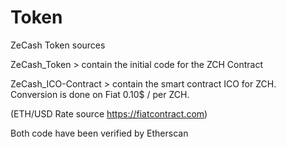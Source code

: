# Token
ZeCash Token sources

ZeCash_Token >  contain the initial code for the ZCH Contract

ZeCash_ICO-Contract >  contain the smart contract ICO for ZCH. Conversion is done on Fiat 0.10$ / per ZCH. 

(ETH/USD Rate source https://fiatcontract.com)


Both code have been verified by Etherscan
